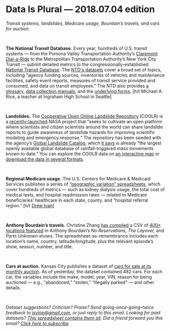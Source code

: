 Data Is Plural — 2018.07.04 edition
===================================

*Transit systems, landslides, Medicare usage, Bourdain’s travels, and cars for auction.*

&nbsp;

**The National Transit Database.** Every year, hundreds of U.S. transit systems — from the Pomona Valley Transportation Authority’s [Claremont Dial-a-Ride](http://www.pvtrans.org/asp/site/claremont/) to the Metropolitan Transportation Authority’s New York City Transit — submit detailed metrics to the congressionally-established [National Transit Database](https://www.transit.dot.gov/ntd). The [NTD's datasets](https://www.transit.dot.gov/ntd/ntd-data) cover a broad set of topics, including “agency funding sources, inventories of vehicles and maintenance facilities, safety event reports, measures of transit service provided and consumed, and data on transit employees.” The NTD also provides [a glossary](https://www.transit.dot.gov/ntd/national-transit-database-ntd-glossary), [data collection manuals](https://www.transit.dot.gov/ntd/manuals), and the [underlying forms](https://www.transit.dot.gov/ntd/ntd-reporting-system-forms). [h/t Michael A. Rice, a teacher at Ingraham High School in Seattle]

&nbsp;

**Landslides.** The [Cooperative Open Online Landslide Repository](https://science.gsfc.nasa.gov/600/citizen-science/landslides/about.html) (COOLR) is a [recently-launched](http://blogs.discovermagazine.com/citizen-science-salon/2018/03/23/help-nasa-build-the-largest-open-landslide-catalog-with-landslide-reporter/) NASA project that “seeks to cultivate an open platform where scientists and citizen scientists around the world can share landslide reports to guide awareness of landslide hazards for improving scientific modeling and emergency response.” The repository has been seeded with the agency’s [Global Landslide Catalog](https://data.nasa.gov/Earth-Science/Global-Landslide-Catalog/h9d8-neg4/data), which [it says](https://science.gsfc.nasa.gov/600/citizen-science/landslides/resources.html#GLC) is already “the largest openly available global database of rainfall-triggered mass movements known to date.” You can explore the COOLR data on [an interactive map](https://maps.nccs.nasa.gov/arcgis/apps/webappviewer/index.html?id=824ea5864ec8423fb985b33ee6bc05b7) or [download the data in several formats](https://maps.nccs.nasa.gov/arcgis/apps/MapAndAppGallery/index.html?appid=574f26408683485799d02e857e5d9521).

&nbsp;

**Regional Medicare usage.** The U.S. Centers for Medicare & Medicaid Services publishes a series of [“geographic variation” spreadsheets](https://www.cms.gov/Research-Statistics-Data-and-Systems/Statistics-Trends-and-Reports/Medicare-Geographic-Variation/GV_PUF.html), which cover hundreds of metrics — such as kidney dialysis usage, the total cost of medical tests, and hospital readmission rates — related to Medicare beneficiaries’ healthcare in each state, county, and “hospital referral region.” [h/t [Drew Ivan](https://twitter.com/drewivan)]

&nbsp;

**Anthony Bourdain’s travels.** Christine Zhang [has compiled](https://twitter.com/christinezhang/status/1005974583206449152) a CSV of [400+ locations featured](https://github.com/underthecurve/bourdain-travel-places/blob/master/bourdain_travel_places.csv) in Anthony Bourdain’s *No Reservations, The Layover,* and *Parts Unknown* shows. The spreadsheet-as-remembrance includes each location’s name, country, latitude/longitude, plus the relevant episode’s show, season, number, and title.

&nbsp;

**Cars at auction.** Kansas City publishes a dataset of [cars for sale at its monthly auction](https://data.kcmo.org/Traffic/Kansas-City-Monthly-Car-Auction/32xf-gvw8). As of yesterday, the dataset contained 482 cars. For each car, the variables include the make, model, year, VIN, reason for being auctioned — e.g., “abandoned,” “stolen,” “illegally parked” — and other details.

&nbsp;

*Dataset suggestions? Criticism? Praise? Send going-once-going-twice feedback to <jsvine@gmail.com>, or just reply to this email. Looking for past datasets? [This spreadsheet contains them all](https://docs.google.com/spreadsheets/d/1wZhPLMCHKJvwOkP4juclhjFgqIY8fQFMemwKL2c64vk). Did a friend forward you this email? [Click here to subscribe](https://tinyletter.com/data-is-plural).*